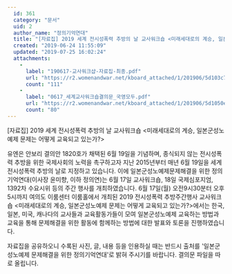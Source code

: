 ```yaml
---
  id: 361
  category: "문서"
  uid: 2
  author_name: "정의기억연대"
  title: "[자료집] 2019 세계 전시성폭력 추방의 날 교사워크숍 <미래세대로의 계승, 일본군성노예제 문제는 어떻게 교육되고 있는가?>"
  created: "2019-06-24 11:55:09"
  updated: "2019-07-25 16:02:24"
  attachments: 
    - 
      label: "190617-교사워크샵-자료집-최종.pdf"
      url: "https://r2.womenandwar.net/kboard_attached/1/201906/5d103c77e68328076374.pdf"
      count: "111"
    - 
      label: "0617_세계교사워크숍결의문_국영모두.pdf"
      url: "https://r2.womenandwar.net/kboard_attached/1/201906/5d1050e8b2fde2811764.pdf"
      count: "80"
---
```

\[자료집\] 2019 세계 전시성폭력 추방의 날 교사워크숍 <미래세대로의 계승, 일본군성노예제 문제는 어떻게 교육되고 있는가?>

유엔은 안보리 결의안 1820호가 채택된 6월 19일을 기념하며, 종식되지 않는 전시성폭력 추방을 위한 국제사회의 노력을 촉구하고자 지난 2015년부터 매년 6월 19일을 세계 전시성폭력 추방의 날로 지정하고 있습니다.
이에 일본군성노예제문제해결을 위한 정의기억연대(이사장 윤미향, 이하 정의연)는 6월 17일 교사워크숍, 18일 국제심포지엄, 1392차 수요시위 등의 주간 행사를 개최하였습니다. 
6월 17일(월) 오전9시30분터 오후5시까지 여의도 이룸센터 이룸홀에서 개최된 2019 전시성폭력 추방주간행사 교사워크숍 <미래세대로의 계승, 일본군성노예제 문제는 어떻게 교육되고 있는가?>에서는 한국, 일본, 미국, 캐나다의 교사들과 교육활동가들이 모여 일본군성노예제 교육하는 방법과 교육을 통해 문제해결을 위한 활동에 함께하는 방법에 대한 발표와 토론을 진행하였습니다.

자료집을 공유하오니 수록된 사진, 글, 내용 등을 인용하실 때는 반드시 출처를 '일본군성노예제 문제해결을 위한 정의기억연대'로 밝혀 주시기를 바랍니다. 결의문 파일을 따로 올립니다.